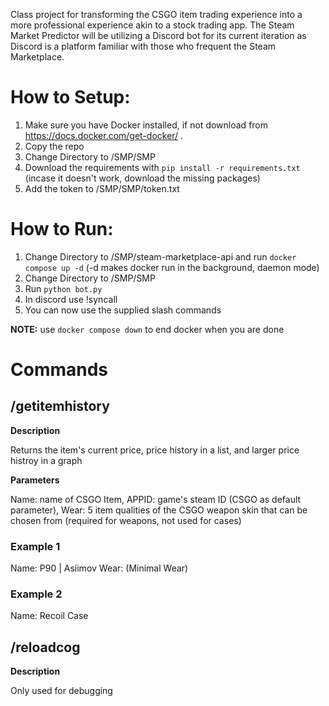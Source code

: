 Class project for transforming the CSGO item trading experience into a more professional experience akin to a stock trading app. The Steam Market Predictor will be utilizing a Discord bot for its current iteration as Discord is a platform familiar with those who frequent the Steam Marketplace. 

# How to Setup: #
1. Make sure you have Docker installed, if not download from https://docs.docker.com/get-docker/ .
2. Copy the repo
3. Change Directory to /SMP/SMP
4. Download the requirements with ```pip install -r requirements.txt``` (incase it doesn't work, download the missing packages)
5. Add the token to /SMP/SMP/token.txt


# How to Run: #
1. Change Directory to /SMP/steam-marketplace-api and run ```docker compose up -d``` (-d makes docker run in the background, daemon mode)
2. Change Directory to /SMP/SMP
3. Run ```python bot.py```
4. In discord use !syncall 
5. You can now use the supplied slash commands

**NOTE:** use ```docker compose down``` to end docker when you are done

# Commands #

## /getitemhistory ##

**Description** 

  Returns the item's current price, price history in a list, and larger price histroy in a graph

**Parameters** 

  Name: name of CSGO Item, 
  APPID: game's steam ID (CSGO as default parameter), 
  Wear: 5 item qualities of the CSGO weapon skin that can be chosen from (required for weapons, not used for cases)
  
### Example 1 ###

  Name: P90 | Asiimov
  Wear: (Minimal Wear)

### Example 2 ###

  Name: Recoil Case


## /reloadcog ## 

**Description**

  Only used for debugging
